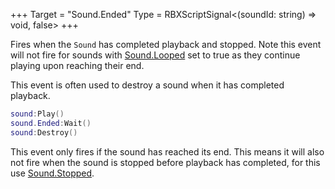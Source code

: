 +++
Target = "Sound.Ended"
Type = RBXScriptSignal<(soundId: string) => void, false>
+++

Fires when the `Sound` has completed playback and stopped. Note this event will not fire for sounds with [Sound.Looped](https://developer.roblox.com/api-reference/property/Sound/Looped) set to true as they continue playing upon reaching their end.This event is often used to destroy a sound when it has completed playback.```luasound:Play()sound.Ended:Wait()sound:Destroy()```This event only fires if the sound has reached its end. This means it will also not fire when the sound is stopped before playback has completed, for this use [Sound.Stopped](https://developer.roblox.com/api-reference/event/Sound/Stopped).